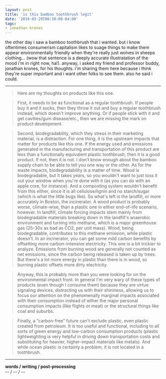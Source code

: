 ```yaml
---
layout: post
title: 'is this bamboo toothbrush legit'
date: '2019-03-29T08:38:00-04:00'
tags:
- jonathan krones
--- 
```


the other day i saw a bamboo toothbrush that i wanted. but i know oftentimes consumerism capitalism likes to suage things to make them appear environmentally friendly when they're really just wolves in sheeps clothing... (wow that sentence is a deeply accurate illustratation of the mood i'm in right now, ha!). anyway, i asked my friend and professor buddy, jonathan krones, for his thoughts. i'm sharing them here because i think they're super important and i want other folks to see them. also he said i could. 

---

> Here are my thoughts on products like this one.

> First, it needs to be as functional as a regular toothbrush. If people buy it and it sucks, then they throw it out and buy a regular toothbrush instead, which doesn't improve anything. Or if people stick with it and get cavities/gum disease/etc., then we are missing the mark on product development.

> Second, biodegradability, which they stress in their marketing material, is a distraction. For one thing, it is the upstream impacts that matter for products like this one. If the energy used and emissions generated in the manufacturing and transportation of this product are less than a functionally equivalent plastic toothbrush, then it is a good product. If not, then it is not. I don't know enough about the bamboo supply chain to be able to tell you one way or the other. As for the waste impacts, biodegradability is a matter of time. Wood is biodegradable, but it takes years, so you wouldn't want to just toss it out your window when you're done with it (as you can do with an apple core, for instance). And a composting system wouldn't benefit from this either, since it is all cellulose/lignin and no starch/sugar (which is what the little bugs like). So what's left is the landfill, or more accurately in Boston, the incinerator. A wood product is probably worse, climate-wise, than a plastic one in either end-of-life scenario, however. In landfill, climate forcing impacts stem mainly from biodegradable materials breaking down in the landfill's anaerobic environment and turning into methane, which is a major greenhouse gas (25-30x as bad as CO2, per unit mass). Wood, being biodegradable, contributes to this methane emission, while plastic doesn't. In an incinerator, you can get some mild carbon benefits by offsetting more carbon-intensive electricity. This one is a bit trickier to analyze. Emissions from burning wood are generally not counted as net emissions, since the carbon being released is taken up by trees. But there's a lot more energy in plastic than there is in wood, so burning plastic offsets more dirty electricity.

> Anyway, this is probably more than you were looking for on the environmental impact front. In general I'm very wary of these types of products (even though I consume them) because they are virtue signaling devices, distracting us with their shininess, allowing us to focus our attention on the phenomenally marginal impacts associated with their consumption instead of either the major personal consumption impacts (like flights or meat) or the structural things like coal and suburbs.

> Finally, a "carbon-free" future can't exclude plastic, even plastic created from petroleum. It is too useful and functional, including to all sorts of green energy and low-carbon consumption products (plastic lightweighting is very helpful in driving down transportation costs and substituting for heavier, higher-impact materials like metals). And while ocean plastic is certainly a problem, it is not located in a toothbrush.

---

<!-- hyperlink bank -->


<!-- &#042; = asterisk -->
<!-- &#039; = single quote '-->

**words / writing / post-processing**  
-- / -- / --